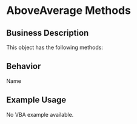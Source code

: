 # AboveAverage Methods

## Business Description
This object has the following methods:

## Behavior
Name

## Example Usage
No VBA example available.